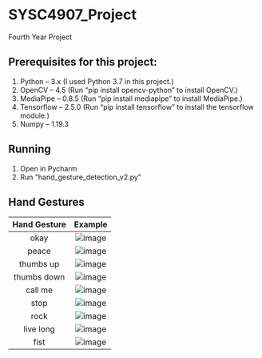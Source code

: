 # SYSC4907_Project
Fourth Year Project

## Prerequisites for this project:
1. Python – 3.x (I used Python 3.7 in this project.)
2. OpenCV – 4.5 (Run “pip install opencv-python” to install OpenCV.)
3. MediaPipe – 0.8.5 (Run “pip install mediapipe” to install MediaPipe.)
4. Tensorflow – 2.5.0 (Run “pip install tensorflow” to install the tensorflow module.)
5. Numpy – 1.19.3

## Running
1. Open in Pycharm
2. Run "hand_gesture_detection_v2.py"

## Hand Gestures 
| Hand Gesture  | Example |
| :-------: | :--------: |
| okay  | ![image](https://user-images.githubusercontent.com/43944570/158532761-9236f393-6586-44a0-bce4-a4c47453aa1e.png) |
| peace  | ![image](https://user-images.githubusercontent.com/43944570/158532722-fd9fd066-3ab4-4329-8d56-94a2797adb63.png) |
| thumbs up  | ![image](https://user-images.githubusercontent.com/43944570/158532698-f33a07df-ff1b-45df-829a-22443bc30a13.png)  |
| thumbs down  | ![image](https://user-images.githubusercontent.com/43944570/158533203-4567d68a-e85e-414c-9f44-b2a9583e1a9b.png) |
| call me  | ![image](https://user-images.githubusercontent.com/43944570/158533146-98a7ecca-9535-472a-bd02-6a48ec7068cc.png) |
| stop  | ![image](https://user-images.githubusercontent.com/43944570/158533186-edb083f3-18dc-45e3-a0a6-b8938d28abe1.png) |
| rock  | ![image](https://user-images.githubusercontent.com/43944570/158533119-bfb4a20e-6d40-434c-9b66-d12da0ac031c.png) |
| live long  | ![image](https://user-images.githubusercontent.com/43944570/158533131-d2442922-0fd0-4d25-96b7-dbb716f1cc76.png) |
| fist  | ![image](https://user-images.githubusercontent.com/43944570/158533101-83de0595-e2b8-4c8b-93b0-b609c79075e3.png) |

